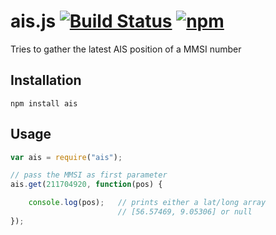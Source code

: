 # ais.js [![Build Status](https://travis-ci.org/thomasbrueggemann/ais.js.svg?branch=master)](https://travis-ci.org/thomasbrueggemann/ais.js) [![npm](https://img.shields.io/badge/npm-1.0.1-blue.svg)](https://www.npmjs.com/package/ais)
Tries to gather the latest AIS position of a MMSI number

## Installation

```npm install ais```

## Usage

```javascript
var ais = require("ais");

// pass the MMSI as first parameter
ais.get(211704920, function(pos) {

	console.log(pos);	// prints either a lat/long array 
						// [56.57469, 9.05306] or null
});
```
